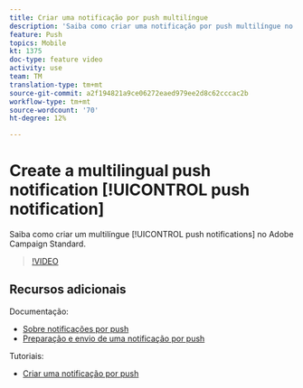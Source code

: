 ```yaml
---
title: Criar uma notificação por push multilíngue
description: 'Saiba como criar uma notificação por push multilíngue no Adobe Campaign Standard (ACS). '
feature: Push
topics: Mobile
kt: 1375
doc-type: feature video
activity: use
team: TM
translation-type: tm+mt
source-git-commit: a2f194821a9ce06272eaed979ee2d8c62cccac2b
workflow-type: tm+mt
source-wordcount: '70'
ht-degree: 12%

---
```



# Create a multilingual push notification [!UICONTROL push notification]

Saiba como criar um multilíngue [!UICONTROL push notifications] no Adobe Campaign Standard.

>[!VIDEO](https://video.tv.adobe.com/v/23304?quality=12)

## Recursos adicionais

Documentação:

* [Sobre notificações por push](https://docs.adobe.com/content/help/en/campaign-standard/using/communication-channels/push-notifications/about-push-notifications.html)
* [Preparação e envio de uma notificação por push](https://docs.adobe.com/content/help/en/campaign-standard/using/communication-channels/push-notifications/preparing-and-sending-a-push-notification.html)

Tutoriais:

* [Criar uma notificação por push](/help/communication-channels/mobile/push-notifications/creating-a-push-notification.md)
